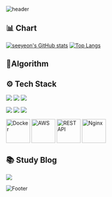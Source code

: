 ![header](https://capsule-render.vercel.app/api?type=waving&color=bffe86&height=200&section=header&text=Good%20to%20see%20you%20%F0%9F%91%80)

## 📊 Chart </h2>

[![seeyeon's GitHub stats](https://github-readme-stats.vercel.app/api?username=seeyeon)](https://github.com/anuraghazra/github-readme-stats)
[![Top Langs](https://github-readme-stats.vercel.app/api/top-langs/?username=seeyeon&layout=compact)](https://github.com/anuraghazra/github-readme-stats)

## 📌Algorithm
 
## ⚙ Tech Stack</h2>

<p align="left">
  <img src="https://img.shields.io/badge/java-007396?style=for-the-badge&logo=java&logoColor=white"/>
  <img src="https://img.shields.io/badge/mysql-4479A1?style=for-the-badge&logo=mysql&logoColor=white"/>
  <img src="https://img.shields.io/badge/springboot-6DB33F?style=for-the-badge&logo=springboot&logoColor=white"/>
</p>

<p align="left">
  <img src="https://img.shields.io/badge/linux-FCC624?style=for-the-badge&logo=linux&logoColor=black">
  <img src="https://img.shields.io/badge/github-181717?style=for-the-badge&logo=github&logoColor=white">
  <img src="https://img.shields.io/badge/git-F05032?style=for-the-badge&logo=git&logoColor=white">
</p>

<p align="left">
  <img src="https://techstack-generator.vercel.app/docker-icon.svg" alt="Docker" width="65" height="65" />
  <img src="https://techstack-generator.vercel.app/aws-icon.svg" alt="AWS" width="65" height="65" />
  <img src="https://techstack-generator.vercel.app/restapi-icon.svg" alt="REST API" width="65" height="65" />
  <img src="https://techstack-generator.vercel.app/nginx-icon.svg" alt="Nginx" width="65" height="65" />
</p>




## 📚 Study Blog </h2>

<a href="https://velog.io/@se_kite"><img src="https://img.shields.io/badge/Velog-3DDC84?style=flat-square&logo=Blogger&logoColor=white"/></a>


![Footer](https://capsule-render.vercel.app/api?type=waving&color=bffe86&height=200&section=footer)

<!--
**seeyeon/seeyeon** is a ✨ _special_ ✨ repository because its `README.md` (this file) appears on your GitHub profile.

Here are some ideas to get you started:

- 🔭 I’m currently working on ...
- 🌱 I’m currently learning ...
- 👯 I’m looking to collaborate on ...
- 🤔 I’m looking for help with ...
- 💬 Ask me about ...
- 📫 How to reach me: ...
- 😄 Pronouns: ...
- ⚡ Fun fact: ...
-->
